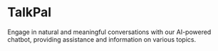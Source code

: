 # TalkPal
Engage in natural and meaningful conversations with our AI-powered chatbot, providing assistance and information on various topics.
